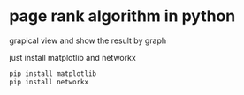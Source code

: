 # page rank algorithm in python </br>
grapical view and show the result by graph

just install matplotlib and networkx

```python
pip install matplotlib
pip install networkx
```
